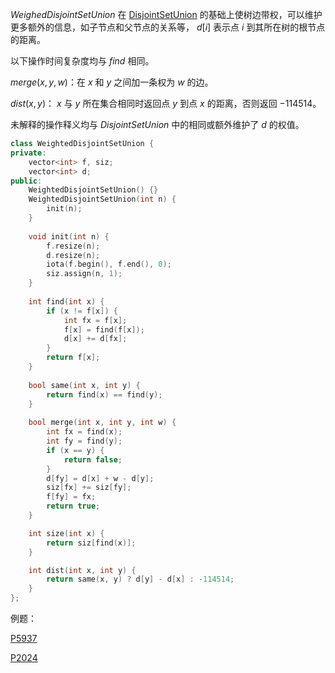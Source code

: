 $WeighedDisjointSetUnion$ 在 [DisjointSetUnion](https://github.com/xiojoy/Templates-for-Competitive-Programming/blob/main/data%20structure/DisjointSetUnion.md) 的基础上使树边带权，可以维护更多额外的信息，如子节点和父节点的关系等， $d[i]$ 表示点 $i$ 到其所在树的根节点的距离。

以下操作时间复杂度均与 $find$ 相同。

$merge(x, y, w)$：在 $x$ 和 $y$ 之间加一条权为 $w$ 的边。

$dist(x, y)$： $x$ 与 $y$ 所在集合相同时返回点 $y$ 到点 $x$ 的距离，否则返回 $-114514$。

未解释的操作释义均与 $DisjointSetUnion$ 中的相同或额外维护了 $d$ 的权值。

```C++
class WeightedDisjointSetUnion {
private:
    vector<int> f, siz;
    vector<int> d;
public:
    WeightedDisjointSetUnion() {}
    WeightedDisjointSetUnion(int n) {
        init(n);
    }
    
    void init(int n) {
        f.resize(n);
        d.resize(n);
        iota(f.begin(), f.end(), 0);
        siz.assign(n, 1);
    }
    
    int find(int x) {
        if (x != f[x]) {
            int fx = f[x];
            f[x] = find(f[x]);
            d[x] += d[fx];
        }
        return f[x];
    }
    
    bool same(int x, int y) {
        return find(x) == find(y);
    }
    
    bool merge(int x, int y, int w) {
        int fx = find(x);
        int fy = find(y);
        if (x == y) {
            return false;
        }
        d[fy] = d[x] + w - d[y];
        siz[fx] += siz[fy];
        f[fy] = fx;
        return true;
    }

    int size(int x) {
        return siz[find(x)];
    }

    int dist(int x, int y) {
        return same(x, y) ? d[y] - d[x] : -114514;
    }
};
```

例题：

[P5937](https://www.luogu.com.cn/problem/P5937)

[P2024](https://www.luogu.com.cn/problem/P2024)

